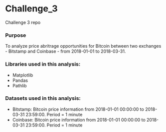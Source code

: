 # Challenge_3
Challenge 3 repo

### Purpose
To analyze price abritrage opportunities for Bitcoin between two exchanges - Bitstamp and Coinbase - from 2018-01-01 to 2018-03-31. 

### Libraries used in this analysis:
- Matplotlib
- Pandas
- Pathlib

### Datasets used in this analysis:
- Bitstamp: Bitcoin price information from 2018-01-01 00:00:00 to 2018-03-31 23:59:00. Period = 1 minute
- Coinbase: Bitcoin price information from 2018-01-01 00:00:00 to 2018-03-31 23:59:00. Period = 1 minute

